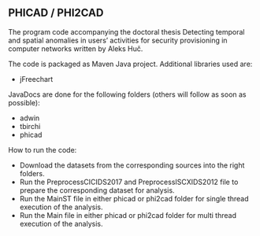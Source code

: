 ## PHICAD / PHI2CAD

The program code accompanying the doctoral thesis Detecting temporal and spatial anomalies in users’ activities for security provisioning in computer
networks written by Aleks Huč.

The code is packaged as Maven Java project. Additional libraries used are:

- jFreechart

JavaDocs are done for the following folders (others will follow as soon as possible):

- adwin
- tbirchi
- phicad

How to run the code:

- Download the datasets from the corresponding sources into the right folders.
- Run the PreprocessCICIDS2017 and PreprocessISCXIDS2012 file to prepare the corresponding dataset for analysis.
- Run the MainST file in either phicad or phi2cad folder for single thread execution of the analysis.
- Run the Main file in either phicad or phi2cad folder for multi thread execution of the analysis.

